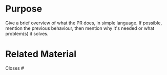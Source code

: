 # Purpose

Give a brief overview of what the PR does, in simple language.
If possible, mention the previous behaviour, then mention why it's needed or
what problem(s) it solves.

# Related Material

Closes #<number>
<!-- Please do not reference internal bug trackers as this is a public project -->